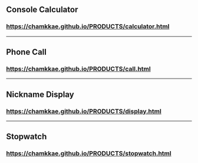 ## Console Calculator
### https://chamkkae.github.io/PRODUCTS/calculator.html
---
## Phone Call
### https://chamkkae.github.io/PRODUCTS/call.html
---
## Nickname Display
### https://chamkkae.github.io/PRODUCTS/display.html
---
## Stopwatch
### https://chamkkae.github.io/PRODUCTS/stopwatch.html